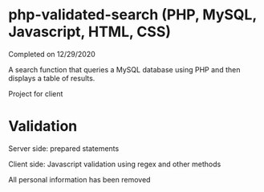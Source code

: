 # php-validated-search (PHP, MySQL, Javascript, HTML, CSS) 
Completed on 12/29/2020

A search function that queries a MySQL database using PHP and then displays a table of results.

Project for client

# Validation

Server side: prepared statements 

Client side: Javascript validation using regex and other methods


All personal information has been removed
